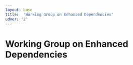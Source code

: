 ```yaml
---
layout: base
title:  'Working Group on Enhanced Dependencies'
udver: '2'
---
```


# Working Group on Enhanced Dependencies
